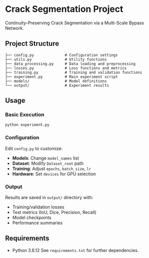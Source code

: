 # Crack Segmentation Project

Continuity-Preserving Crack Segmentation via a Multi-Scale Bypass Network.

## Project Structure

```
├── config.py              # Configuration settings
├── utils.py               # Utility functions
├── data_processing.py     # Data loading and preprocessing
├── losses.py              # Loss functions and metrics
├── training.py            # Training and validation functions
├── experiment.py          # Main experiment script
├── models/                # Model definitions
└── output/                # Experiment results
```

## Usage

### Basic Execution

```bash
python experiment.py
```

### Configuration

Edit `config.py` to customize:

- **Models**: Change `model_names` list
- **Dataset**: Modify `Dataset_root` path
- **Training**: Adjust `epochs`, `batch_size`, `lr`
- **Hardware**: Set `devices` for GPU selection

### Output

Results are saved in `output/` directory with:
- Training/validation losses
- Test metrics (IoU, Dice, Precision, Recall)
- Model checkpoints
- Performance summaries

## Requirements
- Python 3.8.12
See `requirements.txt` for further dependencies. 
